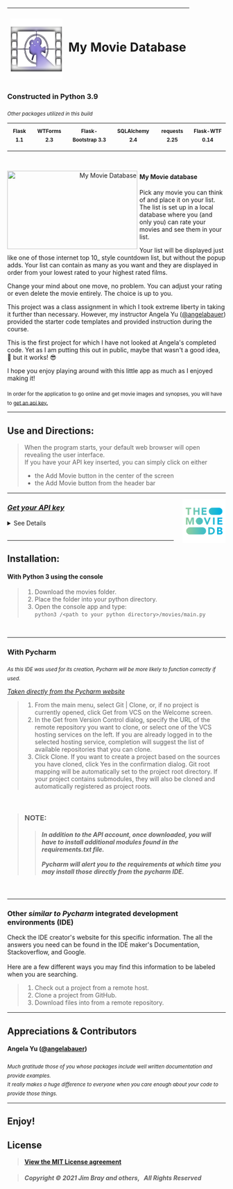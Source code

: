 <img src="logo.png " width="120" height="140" style="padding-top:20px" title="My Movie Database"/>| <h1 style="padding-bottom:10px">My Movie Database</h1>
------------------------------ | ------------------------------

### Constructed in Python 3.9
<sub> _Other packages utilized in this build_ </sub>

|  <sub>Flask 1.1</sub> | <sub>WTForms 2.3</sub> | <sub>Flask-Bootstrap 3.3</sub> | <sub>SQLAlchemy 2.4</sub> | <sub>requests 2.25 </sub> | <sub> Flask-WTF 0.14 </sub>
 -------- | --------- | -------- | --------- | -------- | --------

***
<br>
<p style="margin-right:10px;" align="right">
  <img src="my_movie_db.gif" width="300" height="180" style="float:left; padding-right:5px;" title="My Movie Database"/>
</p>  


#### My Movie database


Pick any movie you can think of and place it on your list. The list is set up in a local database where you (and only you) can rate your movies and see them in your list.  

Your list will be displayed just like one of those internet top 10_ style countdown list, but without the popup adds. Your list can contain as many as you want and they are displayed in order from your lowest rated to your highest rated films.  

Change your mind about one move, no problem. You can adjust your rating or even delete the movie entirely. The choice is up to you.

This project was a class assignment in which I took extreme liberty in taking it further than necessary. However, my instructor Angela Yu ([@angelabauer](https://github.com/angelabauer)) provided the starter code templates and provided instruction during the course.

This is the first project for which I have not looked at Angela's completed code. Yet as I am putting this out in public, maybe that wasn't a good idea, 🤨 but it works! 😎

I hope you enjoy playing around with this little app as much as I enjoyed making it!

<sub>In order for the application to go online and get movie images and synopses, you will have to [get an api key.](https://www.themoviedb.org/signup) </sub>



***

## Use and Directions:

> When the program starts, your default web browser will open revealing the user interface. <br>
> If you have your API key inserted, you can simply click on either <br>
>* the Add Movie button in the center of the screen
>* the Add Movie button from the header bar

***
<p align="left">
  <img src="the_movie_database.png" width="100" height="100"  title="The Movie Database" style="float:right; padding-left:20px;"/>
</p>

### [_Get your API key_](https://www.themoviedb.org/signup)


  <details>
  <summary>
    See Details
  </summary>

>1. Go to the link above and sign up for a free account. <br>
>2. Once account is confirmed ensure you are logged in to your account. <br>
>3. Hover the profile button (top right toolbar) and click settings. <br>
>4. In the menu bar to the left, click on API. <br>
>5. Fill in the form and request your key. <br>
>6. Once submitted, you should have immediate access to your key. <br>
>7. Copy your key and paste into the box found under the menu item labeled account > key storage <br>
>8. Once this key is saved into the application, you can load movie posters images, overviews, and release dates automatically when you search for a movie to add to your list.

  </details>

<br>

***
## Installation:

#### With Python 3 using the console
>1. Download the movies folder.
>2. Place the folder into your python directory.
>3. Open the console app and type: <br>
`python3 /<path to your python directory>/movies/main.py`
<br/>  

***  

### With Pycharm <br>

<sub>_As this IDE was used for its creation, Pycharm will be more likely to function correctly if used._</sub> <br>  

[_Taken directly from the Pycharm website_](https://www.jetbrains.com/help/pycharm/set-up-a-git-repository.html#put-existing-project-under-Git)

>1. From the main menu, select Git | Clone, or, if no project is currently opened, click Get from VCS on the Welcome screen.
>2. In the Get from Version Control dialog, specify the URL of the remote repository you want to clone, or select one of the VCS hosting services on the left.
>If you are already logged in to the selected hosting service, completion will suggest the list of available repositories that you can clone.
>3. Click Clone. If you want to create a project based on the sources you have cloned, click Yes in the confirmation dialog. Git root mapping will be automatically set to the project root directory.
>If your project contains submodules, they will also be cloned and automatically registered as project roots.
<br>

>### NOTE:
>>##### In addition to the API account, once downloaded, you will have to install additional modules found in the requirements.txt file. <br><br> Pycharm will alert you to the requirements at which time you may install those directly from the pycharm IDE.
<br>  

***

### Other _similar to Pycharm_ integrated development environments (IDE)

Check the IDE creator's website for this specific information. The all the answers you need can be found in the IDE maker's Documentation, Stackoverflow, and Google. <br><br>
Here are a few different ways you may find this information to be labeled when you are searching.

>1. Check out a project from a remote host.
>2. Clone a project from GitHub.
>3. Download files into <your application> from a remote repository.


***
## Appreciations & Contributors

#### Angela Yu  ([@angelabauer](https://github.com/angelabauer))
<sub>_Much gratitude those of you whose packages include well written documentation and provide examples.<br> It really makes a huge difference to everyone when you care enough about your code to provide those things._</sub>

***
## Enjoy!

## License

>**[View the MIT License agreement](LICENSE.md)**

>#####     Copyright © 2021 Jim Bray and others,  &nbsp; All Rights Reserved
